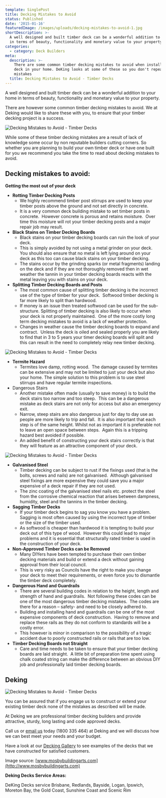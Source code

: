 ```yaml
---
template: SinglePost
title: Decking Mistakes to Avoid
status: Published
date: '2015-01-16'
featuredImage: /images/uploads/decking-mistakes-to-avoid-1.jpg
shortDescription: >-
  A well designed and built timber deck can be a wonderful addition to your home
  in terms of beauty, functionality and monetary value to your property.
categories:
  - category: Deck Builders
meta:
  description: >-
    There are some common timber decking mistakes to avoid when installing a
    deck in your home. DeKing looks at some of these so you don't repeat these
    mistakes
  title: Decking Mistakes to Avoid - Timber Decks
---
```

A well designed and built timber deck can be a wonderful addition to your home in terms of beauty, functionality and monetary value to your property.

There are however some common timber decking mistakes to avoid. We at Deking would like to share these with you, to ensure that your timber decking project is a success.

![Decking Mistakes to Avoid - Timber Decks](/images/uploads/decking-mistakes-to-avoid-1.jpg)

While some of these timber decking mistakes are a result of lack of knowledge some occur by non reputable builders cutting corners. So whether you are planning to build your own timber deck or have one built for you we recommend you take the time to read about decking mistakes to avoid.

## Decking mistakes to avoid:

**Getting the most out of your deck**

* **Rotting Timber Decking Posts**
  * We highly recommend timber post stirrups are used to keep your timber posts above the ground and not set directly in concrete.
  * It is a very common deck building mistake to set timber posts in concrete.  However concrete is porous and retains moisture.  Over time this moisture will rot your timber decking posts and a major repair job may result.
* **Black Stains on Timber Decking Boards**
  * Black stains on your timber decking boards can ruin the look of your deck.
  * This is simply avoided by not using a metal grinder on your deck.  You should also ensure that no metal is left lying around on your deck as this too can cause black stains on your timber decking.
  * The stains occur by the grinding sparks (or metal fragments) landing on the deck and if they are not thoroughly removed then in wet weather the tannin in your timber decking boards reacts with the metal leaving you with stains on your deck.
* **Splitting Timber Decking Boards and Posts**
  * The most common cause of splitting timber decking is the incorrect use of the type of timber for your deck.  Softwood timber decking is far more likely to split than hardwood.
  * If money is an issue then treated softwood can be used for the sub-structure. Splitting of timber decking is also likely to occur when your deck is not properly maintained.  One of the more costly long term decking mistakes to avoid is a lack of weather protection.
  * Changes in weather cause the timber decking boards to expand and contract.  Unless the deck is oiled and sealed properly you are likely to find that in 3 to 5 years your timer decking boards will split and this can result in the need to completely relay new timber decking.

![Decking Mistakes to Avoid - Timber Decks](/images/uploads/decking-mistakes-to-avoid-2.jpg)

* **Termite Hazard**
  * Termites love damp, rotting wood.  The damage caused by termites can be extensive and may not be limited to just your deck but also your home. The simple solution to this problem is to use steel stirrups and have regular termite inspections.
* Dangerous Stairs
  * Another mistake often made (usually to save money) is to build the deck stairs too narrow and too steep.  This can be a dangerous mistake as deck stairs are not only for access but also an emergency exit.
  * Narrow, steep stairs are also dangerous just for day to day use as people are more likely to trip and fall.  It is also important that each step is of the same height. Whilst not as important it is preferable not to leave an open space between steps.  Again this is a tripping hazard best avoided if possible.
  * An added benefit of constructing your deck stairs correctly is that they will feature as an attractive component of your deck.

![Decking Mistakes to Avoid - Timber Decks](/images/uploads/decking-mistakes-to-avoid-3.jpg)

* **Galvanised Steel**
  * Timber decking can be subject to rust if the fixings used (that is the bolts, screws and nails) are not galvanised.  Although galvanised steel fixings are more expensive they could save you a major expensive of a deck repair if they are not used.
  * The zinc coating of the galvanised steel nails etc. protect the steel from the corrosive chemical reaction that arises between dampness, humidity, steel and the tannins in the timber decking.
* **Sagging Timber Decks**
  * If your timber deck begins to sag you know you have a problem.  Sagging is most often caused by using the incorrect type of timber or the size of the timber used.
  * As softwood is cheaper than hardwood it is tempting to build your deck out of this type of wood.  However this could lead to major problems and it is essential that structurally rated timber is used in the construction of your deck.
* **Non-Approved Timber Decks can be Removed**
  * Many DIYers have been tempted to purchase their own timber decking materials and build or extend a deck without gaining approval from their local council.
  * This is very risky as Councils have the right to make you change your deck to meet their requirements, or even force you to dismantle the timber deck completely.
* **Dangerous Hand and Guardrails**
  * There are several building codes in relation to the height, length and strength of hand and guardrails.  Not following these codes can be one of the most dangerous timber decking mistakes.  The codes are there for a reason – safety- and need to be closely adhered to.
  * Building and installing hand and guardrails can be one of the most expensive components of deck construction.  Having to remove and replace these rails as they do not conform to standards will be a costly error.
  * This however is minor in comparison to the possibility of a tragic accident due to poorly constructed rails or rails that are too low.
* **Timber Decking Boards not Straight**
  * Care and time needs to be taken to ensure that your timber decking boards are laid straight.  A little bit of preparation time spent using chalk coated string can make the difference between an obvious DIY job and professionally laid timber decking boards.

## Deking

![Decking Mistakes to Avoid - Timber Decks](/images/uploads/img_8748.jpg)

You can be assured that if you engage us to construct or extend your existing timber deck none of the mistakes as described will be made.

At Deking we are professional timber decking builders and provide attractive, sturdy, long lasting and code approved decks.

Call us or [email us](https://www.dekingdecks.com.au/contact/) today (1800 335 464) at Deking and we will discuss how we can best meet your needs and your budget.

Have a look at our [Decking Gallery](https://www.dekingdecks.com.au/projects/) to see examples of the decks that we have constructed for satisfied customers.

Image source: [www.mosbybuildingarts.com](http://www.mosbybuildingarts.com)

**Deking Decks Service Areas:**

DeKing Decks service Brisbane, Redlands, Bayside, Logan, Ipswich, Moreton Bay, the Gold Coast, Sunshine Coast and Scenic Rim
